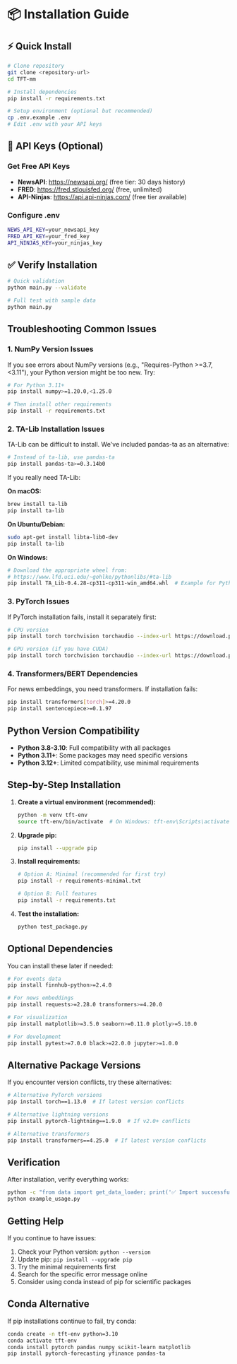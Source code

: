 # 📦 Installation Guide

## ⚡ Quick Install

```bash
# Clone repository
git clone <repository-url>
cd TFT-mm

# Install dependencies
pip install -r requirements.txt

# Setup environment (optional but recommended)
cp .env.example .env
# Edit .env with your API keys
```

## 🔑 API Keys (Optional)

### Get Free API Keys
- **NewsAPI**: https://newsapi.org/ (free tier: 30 days history)
- **FRED**: https://fred.stlouisfed.org/ (free, unlimited)
- **API-Ninjas**: https://api.api-ninjas.com/ (free tier available)

### Configure .env
```bash
NEWS_API_KEY=your_newsapi_key
FRED_API_KEY=your_fred_key
API_NINJAS_KEY=your_ninjas_key
```

## ✅ Verify Installation

```bash
# Quick validation
python main.py --validate

# Full test with sample data
python main.py
```

## Troubleshooting Common Issues

### 1. NumPy Version Issues

If you see errors about NumPy versions (e.g., "Requires-Python >=3.7,<3.11"), your Python version might be too new. Try:

```bash
# For Python 3.11+
pip install numpy>=1.20.0,<1.25.0

# Then install other requirements
pip install -r requirements.txt
```

### 2. TA-Lib Installation Issues

TA-Lib can be difficult to install. We've included pandas-ta as an alternative:

```bash
# Instead of ta-lib, use pandas-ta
pip install pandas-ta>=0.3.14b0
```

If you really need TA-Lib:

**On macOS:**
```bash
brew install ta-lib
pip install ta-lib
```

**On Ubuntu/Debian:**
```bash
sudo apt-get install libta-lib0-dev
pip install ta-lib
```

**On Windows:**
```bash
# Download the appropriate wheel from:
# https://www.lfd.uci.edu/~gohlke/pythonlibs/#ta-lib
pip install TA_Lib‑0.4.28‑cp311‑cp311‑win_amd64.whl  # Example for Python 3.11
```

### 3. PyTorch Issues

If PyTorch installation fails, install it separately first:

```bash
# CPU version
pip install torch torchvision torchaudio --index-url https://download.pytorch.org/whl/cpu

# GPU version (if you have CUDA)
pip install torch torchvision torchaudio --index-url https://download.pytorch.org/whl/cu118
```

### 4. Transformers/BERT Dependencies

For news embeddings, you need transformers. If installation fails:

```bash
pip install transformers[torch]>=4.20.0
pip install sentencepiece>=0.1.97
```

## Python Version Compatibility

- **Python 3.8-3.10**: Full compatibility with all packages
- **Python 3.11+**: Some packages may need specific versions
- **Python 3.12+**: Limited compatibility, use minimal requirements

## Step-by-Step Installation

1. **Create a virtual environment (recommended):**
   ```bash
   python -m venv tft-env
   source tft-env/bin/activate  # On Windows: tft-env\Scripts\activate
   ```

2. **Upgrade pip:**
   ```bash
   pip install --upgrade pip
   ```

3. **Install requirements:**
   ```bash
   # Option A: Minimal (recommended for first try)
   pip install -r requirements-minimal.txt
   
   # Option B: Full features
   pip install -r requirements.txt
   ```

4. **Test the installation:**
   ```bash
   python test_package.py
   ```

## Optional Dependencies

You can install these later if needed:

```bash
# For events data
pip install finnhub-python>=2.4.0

# For news embeddings
pip install requests>=2.28.0 transformers>=4.20.0

# For visualization
pip install matplotlib>=3.5.0 seaborn>=0.11.0 plotly>=5.10.0

# For development
pip install pytest>=7.0.0 black>=22.0.0 jupyter>=1.0.0
```

## Alternative Package Versions

If you encounter version conflicts, try these alternatives:

```bash
# Alternative PyTorch versions
pip install torch==1.13.0  # If latest version conflicts

# Alternative lightning versions
pip install pytorch-lightning==1.9.0  # If v2.0+ conflicts

# Alternative transformers
pip install transformers==4.25.0  # If latest version conflicts
```

## Verification

After installation, verify everything works:

```bash
python -c "from data import get_data_loader; print('✅ Import successful!')"
python example_usage.py
```

## Getting Help

If you continue to have issues:

1. Check your Python version: `python --version`
2. Update pip: `pip install --upgrade pip`
3. Try the minimal requirements first
4. Search for the specific error message online
5. Consider using conda instead of pip for scientific packages

## Conda Alternative

If pip installations continue to fail, try conda:

```bash
conda create -n tft-env python=3.10
conda activate tft-env
conda install pytorch pandas numpy scikit-learn matplotlib
pip install pytorch-forecasting yfinance pandas-ta
```
